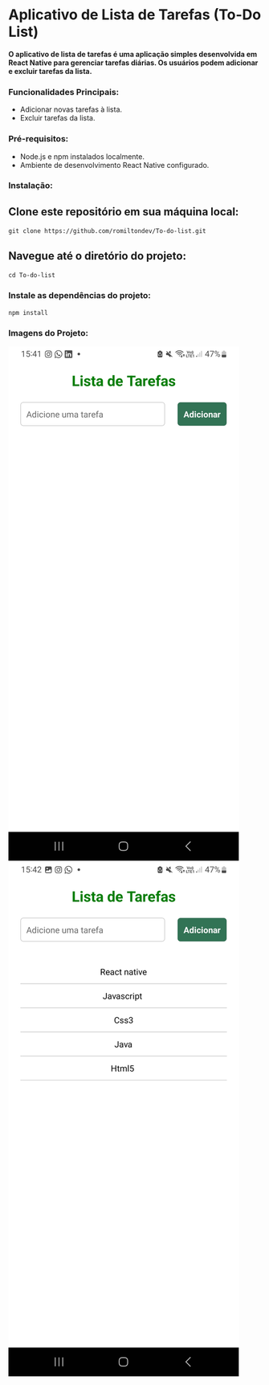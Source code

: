 # Aplicativo de Lista de Tarefas (To-Do List)
**O aplicativo de lista de tarefas é uma aplicação simples desenvolvida em React Native para gerenciar tarefas diárias.
    Os usuários podem adicionar e excluir tarefas da lista.**
### Funcionalidades Principais:
  - Adicionar novas tarefas à lista.
  - Excluir tarefas da lista.
### Pré-requisitos:
  - Node.js e npm instalados localmente.
  - Ambiente de desenvolvimento React Native configurado.
### Instalação:
 ## Clone este repositório em sua máquina local:
   ```
   git clone https://github.com/romiltondev/To-do-list.git
   ```
  ## Navegue até o diretório do projeto:
    cd To-do-list
### Instale as dependências do projeto:
    npm install
### Imagens do Projeto:
![to-do](/assets/to-do.jpg)
![todo-list](/assets/todo-list.jpg)
